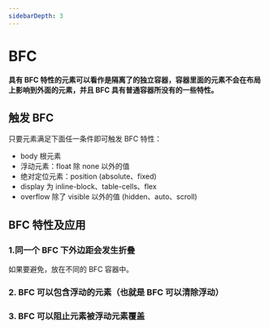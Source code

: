 ```yaml
---
sidebarDepth: 3
---
```

# BFC
**具有 BFC 特性的元素可以看作是隔离了的独立容器，容器里面的元素不会在布局上影响到外面的元素，并且 BFC 具有普通容器所没有的一些特性。**

## 触发 BFC
只要元素满足下面任一条件即可触发 BFC 特性：

-   body 根元素
-   浮动元素：float 除 none 以外的值
-   绝对定位元素：position (absolute、fixed)
-   display 为 inline-block、table-cells、flex
-   overflow 除了 visible 以外的值 (hidden、auto、scroll)

## BFC 特性及应用
### 1.同一个 BFC 下外边距会发生折叠
如果要避免，放在不同的 BFC 容器中。

### 2. BFC 可以包含浮动的元素（也就是 BFC 可以清除浮动）

### 3. BFC 可以阻止元素被浮动元素覆盖
